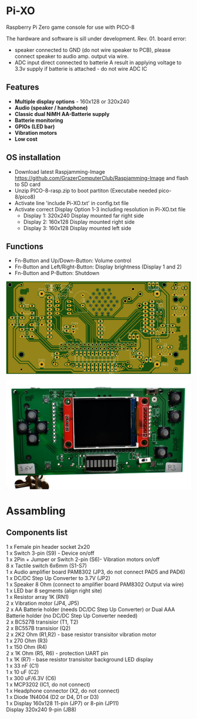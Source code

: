 # Pi-XO
Raspberry Pi Zero game console for use with PICO-8 

The hardware and software is sill under development. 
Rev. 01. board  error:
  - speaker connected to GND (do not wire speaker to PCB), please connect speaker to audio amp. output via wire.
  - ADC input direct connected to batterie A result in applying voltage to 3.3v supply if batterie is attached - do not wire ADC IC 

## Features

- **Multiple display options** - 160x128 or 320x240   
- **Audio (speaker / handphone)**
- **Classic dual NiMH AA-Batterie supply**
- **Batterie monitoring**
- **GPIOs (LED bar)**
- **Vibration motors**
- **Low cost**

## OS installation

- Download latest Raspjamming-Image https://github.com/GrazerComputerClub/Raspjamming-Image and flash to SD card
- Unzip PICO-8-rasp.zip to boot partiton (Executabe needed pico-8/pico8) 
- Activate line 'include Pi-XO.txt' in config.txt file
- Activate correct Display Option 1-3 including resolution in Pi-XO.txt file 
   * Display 1: 320x240 Display mounted far right side 
   * Display 2: 160x128 Display mounted right side 
   * Display 3: 160x128 Display mounted left side 

## Functions

- Fn-Button and Up/Down-Button: Volume control
- Fn-Button and Left/Right-Button: Display brightness (Display 1 and 2)
- Fn-Button and P-Button: Shutdown


![PCB Top](https://github.com/GrazerComputerClub/Pi-XO/raw/master/Pi-XO.png)

![Pi-XO](https://github.com/GrazerComputerClub/Pi-XO/raw/master/Pi-XO.jpg)

# Assambling

## Components list
	
 1 x Female pin header socket 2x20  
 1 x Switch 3-pin (S9) - Device on/off  
 1 x 2Pin + Jumper or Switch 2-pin (S6)- Vibration motors on/off  
 8 x Tactile switch 6x6mm (S1-S7)  
 1 x Audio amplifier board PAM8302 (JP3, do not connect PAD5 and PAD6)  
 1 x DC/DC Step Up Converter to 3.7V (JP2)  
 1 x Speaker 8 Ohm (connect to amplifier board PAM8302 Output via wire)  
 1 x LED bar 8 segments (align right site)  
 1 x Resistor array 1K (RN1)  
 2 x Vibration motor (JP4, JP5)  
 2 x AA Batterie holder (needs DC/DC Step Up Converter) or Dual AAA Batterie holder (no DC/DC Step Up Converter needed)  
 2 x BC527B transisior (T1, T2)  
 2 x BC557B transisior (Q2)  
 2 x 2K2 Ohm (R1,R2) - base resistor transisitor vibration motor  
 1 x 270 Ohm (R3)  
 1 x 150 Ohm (R4)  
 2 x 1K Ohm (R5, R6) - protection UART pin  
 1 x 1K (R7) - base resistor transisitor background LED display  
 1 x 33 nF (C1)  
 1 x 10 uF (C2)  
 1 x 300 uF/6.3V (C6)  
 1 x MCP3202 (IC1, do not connect)  
 1 x Headphone connector (X2, do not connect)  
 1 x Diode 1N4004 (D2 or D4, D1 or D3)  
 1 x Display 160x128 11-pin (JP7) or 8-pin (JP11)  
     Display 320x240 9-pin (JB8) 
 
 
